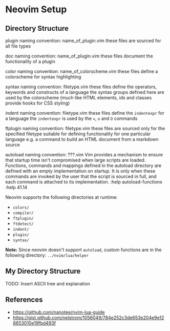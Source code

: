 # Neovim Setup
## Directory Structure
plugin
    naming convention: name_of_plugin.vim
    these files are sourced for all file types

doc
    naming convention: name_of_plugin.vim
    these files document the functionality of a plugin

color
    naming convention: name_of_colorscheme.vim
    these files define a colorscheme for syntax highlighting

syntax
    naming convention: filetype.vim
    these files define the operators, keywords and constructs of a language
    the syntax groups defined here are used by the colorscheme
    (much like HTML elements, ids and classes provide hooks for CSS styling)

indent
    naming convention: filetype.vim
    these files define the `indentexpr` for a language
    the `indentexpr` is used by the `=`, `o` and `O` commands

ftplugin
    naming convention: filetype.vim
    these files are sourced only for the specified filetype
    suitable for defining functionality for one particular language
    e.g. a command to build an HTML document from a markdown source

autoload
    naming convention: ???.vim
    Vim provides a mechanism to ensure that startup time isn't compromised 
    when large scripts are loaded. Functions, commands and mappings defined
    in the autoload directory are defined with an empty implementation on
    startup. It is only when these commands are invoked by the user that the
    script is sourced in full, and each command is attached to its
    implementation.
    :help autoload-functions
    :help 41.14

Neovim supports the following directories at runtime:
- `colors/`
- `compiler/`
- `ftplugin/`
- `ftdetect/`
- `indent/`
- `plugin/`
- `syntax/`

**Note:** Since neovim doesn't support `autoload`, custom functions are in the following directory: `../nvim/lua/helper`

## My Directory Structure
TODO: Insert ASCII tree and explanation

## References
- https://github.com/nanotee/nvim-lua-guide
- https://gist.github.com/nelstrom/1056049/784e252c3de653e204e9e128653010e19fbd493f
